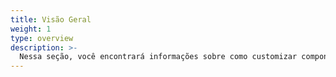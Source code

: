 ```yaml
---
title: Visão Geral
weight: 1
type: overview
description: >-
  Nessa seção, você encontrará informações sobre como customizar componentes, ações e operações no Beagle Flutter.
---
```

